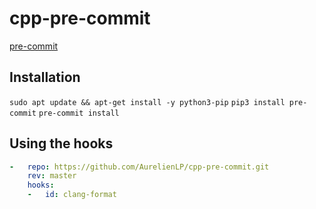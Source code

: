# cpp-pre-commit

[pre-commit](https://pre-commit.com/)

## Installation

`sudo apt update && apt-get install -y python3-pip`
`pip3 install pre-commit`
`pre-commit install`

## Using the hooks

```yaml
-   repo: https://github.com/AurelienLP/cpp-pre-commit.git
    rev: master
    hooks:
    -   id: clang-format
```
